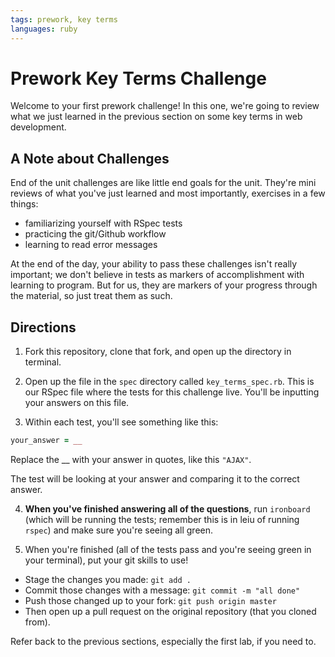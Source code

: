 ```yaml
---
tags: prework, key terms
languages: ruby
---
```


# Prework Key Terms Challenge

Welcome to your first prework challenge! In this one, we're going to review what we just learned in the previous section on some key terms in web development.

## A Note about Challenges

End of the unit challenges are like little end goals for the unit. They're mini reviews of what you've just learned and most importantly, exercises in a few things:

  * familiarizing yourself with RSpec tests
  * practicing the git/Github workflow
  * learning to read error messages

At the end of the day, your ability to pass these challenges isn't really important; we don't believe in tests as markers of accomplishment with learning to program. But for us, they are markers of your progress through the material, so just treat them as such.

## Directions

1. Fork this repository, clone that fork, and open up the directory in terminal.

2. Open up the file in the `spec` directory called `key_terms_spec.rb`. This is our RSpec file where the tests for this challenge live. You'll be inputting your answers on this file.

3. Within each test, you'll see something like this:

```ruby
your_answer = __
```

Replace the __ with your answer in quotes, like this `"AJAX"`.

The test will be looking at your answer and comparing it to the correct answer.

4. **When you've finished answering all of the questions**, run `ironboard` (which will be running the tests; remember this is in leiu of running `rspec`) and make sure you're seeing all green.

5. When you're finished (all of the tests pass and you're seeing green in your terminal), put your git skills to use!
* Stage the changes you made: `git add .`
* Commit those changes with a message: `git commit -m "all done"`
* Push those changed up to your fork: `git push origin master`
* Then open up a pull request on the original repository (that you cloned from).

Refer back to the previous sections, especially the first lab, if you need to.
